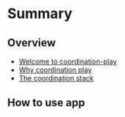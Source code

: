 # Summary

## Overview 
* [Welcome to coordination-play](welcome.md) 
* [Why coordination play](why_coordination.md)
* [The coordination stack](stack.md)

## How to use app 
  
